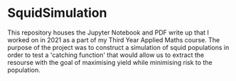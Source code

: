 # SquidSimulation

This repository houses the Jupyter Notebook and PDF write up that I worked on in 2021 as a part of my Third Year Applied Maths course.
The purpose of the project was to construct a simulation of squid populations in order to test a 'catching function' that would allow us to extract the resourse with the goal of maximising yield while minimising risk to the population.
